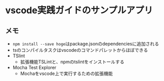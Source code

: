 # vscode実践ガイドのサンプルアプリ

## メモ

- `npm install --save hoge`はpackage.jsonのdependenciesに追加される
- tsのコンパイルタスクはvscodeのコマンドパレットからほぼできる
- TSlint
  - 拡張機能TSLintと、npmのtslintをインストールする
- Mocha Test Explorer
  - Mochaをvscode上で実行するための拡張機能
